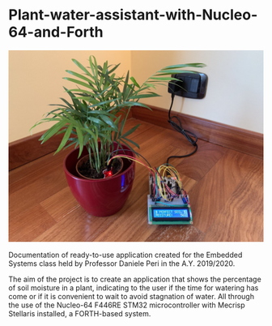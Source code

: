 # Plant-water-assistant-with-Nucleo-64-and-Forth

<img src="/setup.jpg" width="600">

Documentation of ready-to-use application created for the Embedded Systems class held by Professor Daniele Peri in the A.Y. 2019/2020.

The aim of the project is to create an application that shows the percentage of soil moisture in a plant, indicating to the user if the time for watering has come or if it is convenient to wait to avoid stagnation of water.
All through the use of the Nucleo-64 F446RE STM32 microcontroller with Mecrisp Stellaris installed, a FORTH-based system.

